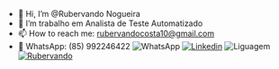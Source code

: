 - 👋 Hi, I’m @Rubervando Nogueira
- 🌱 I’m trabalho em Analista de Teste Automatizado
- 📫 How to reach me: rubervandocosta10@gmail.com
- 📲 WhatsApp: (85) 992246422
 ![WhatsApp](https://img.shields.io/badge/WhatsApp-25D366?style=for-the-badge&logo=whatsapp&logoColor=white)
 [![Linkedin](https://img.shields.io/badge/LinkedIn-0077B5?style=for-the-badge&logo=linkedin&logoColor=white)](https://www.linkedin.com/in/rubervando-costa-nogueira-4b6bb5271/)
 ![Liguagem](https://img.shields.io/badge/JavaScript-F7DF1E?style=for-the-badge&logo=javascript&logoColor=black)
[![Rubervando](https://github-readme-stats.vercel.app/api?username=rubervando=radical)](https://github.com/Rubervando/github-readme-stats)
<!---
Rubervando/Rubervando is a ✨ special ✨ repository because its `README.md` (this file) appears on your GitHub profile.
You can click the Preview link to take a look at your changes.
--->
